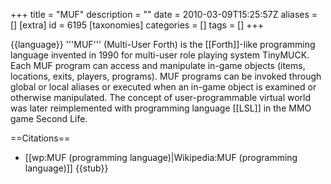 +++
title = "MUF"
description = ""
date = 2010-03-09T15:25:57Z
aliases = []
[extra]
id = 6195
[taxonomies]
categories = []
tags = []
+++

{{language}}
'''MUF''' (Multi-User Forth) is the [[Forth]]-like programming language invented in 1990 for multi-user role playing system TinyMUCK. Each MUF program can access and manipulate in-game objects (items, locations, exits, players, programs). MUF programs can be invoked through global or local aliases or executed when an in-game object is examined or otherwise manipulated. The concept of user-programmable virtual world was later reimplemented with programming language [[LSL]] in the MMO game Second Life.

==Citations==
* [[wp:MUF (programming language)|Wikipedia:MUF (programming language)]]
{{stub}}
